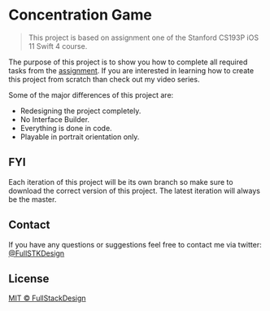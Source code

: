 # Concentration Game

> This project is based on assignment one of the Stanford CS193P iOS 11 Swift 4 course.

The purpose of this project is to show you how to complete all required tasks from the [assignment](https://drive.google.com/file/d/1u-b4agSQqKBROU5dTKryHz6nwdqDWS8G/view?usp=sharing). If you are interested in learning how to create this project from scratch than check out my video series.

Some of the major differences of this project are:
- Redesigning the project completely.
- No Interface Builder.
- Everything is done in code.
- Playable in portrait orientation only.


## FYI
Each iteration of this project will be its own branch so make sure to download the correct version of this project. The latest iteration will always be the master.

## Contact
If you have any questions or suggestions feel free to contact me via twitter: [@FullSTKDesign](https://twitter.com/FullSTKDesign?lang=en)

## License

[MIT © FullStackDesign](../LICENSE)
